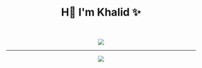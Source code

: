 <h1 align="center">H👋 I'm Khalid ✨</h1>
<br>
<br>
<div align="center">
  <a herf="https://khalidsalah.netlify.app/">
    <img src="https://img.shields.io/badge/website-000000?style=for-the-badge&logo=About.me&logoColor=white"/>
  </a>
</div>
<hr/>
<p align="center">
  <a herf="https://twitter.com/khalidsalah1522"><img src="https://img.shields.io/twitter/url?     color=blue&label=Twitter&logo=Twitter&logoColor=blue&style=social&url=https%3A%2F%2Ftwitter.com%2Fkhalidsalah1522"/></a>
  
</p>
